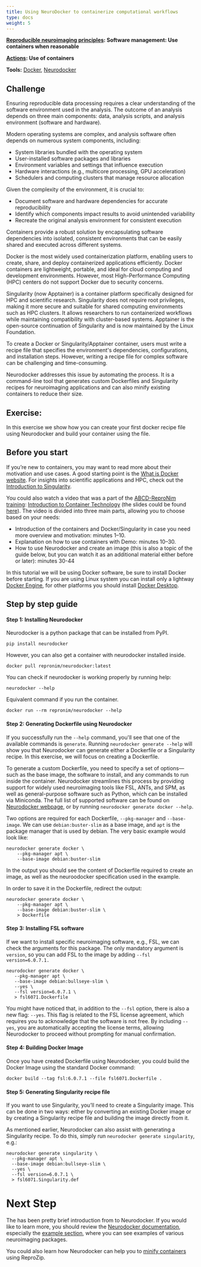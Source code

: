 ```yaml
---
title: Using NeuroDocker to containerize computational workflows
type: docs
weight: 5
---
```


[**Reproducible neuroimaging principles**](/about/principles/#repronims-four-core-principles)**: Software management: Use containers when reasonable**

[**Actions**](https://repronim.netlify.app/about/principles/#repronims-four-core-actions)**:  Use of containers**

**Tools:** [Docker](https://docs.docker.com/), [Neurodocker](/resources/tools/neurodocker/)

## Challenge

Ensuring reproducible data processing requires a clear understanding of the software environment used in the analysis.
The outcome of an analysis depends on three main components: data, analysis scripts, and analysis environment (software and hardware).

Modern operating systems are complex, and analysis software often depends on numerous system components, including:

- System libraries bundled with the operating system
- User-installed software packages and libraries
- Environment variables and settings that influence execution
- Hardware interactions (e.g., multicore processing, GPU acceleration)
- Schedulers and computing clusters that manage resource allocation

Given the complexity of the environment, it is crucial to:

- Document software and hardware dependencies for accurate reproducibility
- Identify which components impact results to avoid unintended variability
- Recreate the original analysis environment for consistent execution

Containers provide a robust solution by encapsulating software dependencies into isolated, consistent environments that can be easily shared and executed across different systems.

Docker is the most widely used containerization platform, enabling users to create, share, and deploy containerized applications efficiently.
Docker containers are lightweight, portable, and ideal for cloud computing and development environments.
However, most High-Performance Computing (HPC) centers do not support Docker due to security concerns.

Singularity (now Apptainer) is a container platform specifically designed for HPC and scientific research.
Singularity does not require root privileges, making it more secure and suitable for shared computing environments such as HPC clusters.
It allows researchers to run containerized workflows while maintaining compatibility with cluster-based systems.
Apptainer is the open-source continuation of Singularity and is now maintained by the Linux Foundation.

To create a Docker or Singularity/Apptainer container, users must write a recipe file that specifies the environment's dependencies, configurations, and installation steps.
However, writing a recipe file for complex software can be challenging and time-consuming.

Neurodocker addresses this issue by automating the process.
It is a command-line tool that generates custom Dockerfiles and Singularity recipes for neuroimaging applications and can also minify existing containers to reduce their size.

## Exercise:

In this exercise we show how you can create your first docker recipe file using Neurodocker and build your container using the file.

## Before you start

If you’re new to containers, you may want to read more about their motivation and use cases.
A good starting point is the [What is Docker website](https://docs.docker.com/get-started/docker-overview/).
For insights into scientific applications and HPC, check out the [Introduction to Singularity](https://apptainer.org/user-docs/master/introduction.html).

You could also watch a video that was a part of the [ABCD-ReproNim training](https://www.abcd-repronim.org/index.html): [Introduction to Container Technology](https://www.youtube.com/watch?v=UHw-DVgm-pE) (the slides could be found [here](https://drive.google.com/file/d/1lRfo30076maHOPLd4M2TMvRfB833mELI/view)).
The video is divided into three main parts, allowing you to choose based on your needs:

- Introduction of the containers and Docker/Singularity in case you need more overview and motivation: minutes 1–10.
- Explanation on how to use containers with Demo: minutes 10–30.
- How to use Neurodocker and create an image (this is also a topic of the guide below, but you can watch it as an additional material either before or later): minutes 30-44

In this tutorial we will be using Docker software, be sure to install Docker before starting.
If you are using Linux system you can install only a lightway [Docker Engine](https://docs.docker.com/engine/), for other platforms you should install [Docker Desktop](https://docs.docker.com/desktop/).

## Step by step guide

#### **Step 1: Installing Neurodocker**

Neurodocker is a python package that can be installed from PyPI.

```
pip install neurodocker
```

However, you can also get a container with neurodocker installed inside.

```
docker pull repronim/neurodocker:latest
```

You can check if neurodocker is working properly by running help:

```
neurodocker --help
```

Equivalent command if you run the container.

```
docker run --rm repronim/neurodocker --help
```

#### **Step 2: Generating Dockerfile using Neurodocker**

If you successfully run the `--help` command, you'll see that one of the available commands is `generate`.
Running `neurodocker generate --help` will show you that Neurodocker can generate either a Dockerfile or a Singularity recipe.
In this exercise, we will focus on creating a Dockerfile.

To generate a custom Dockerfile, you need to specify a set of options—such as the base image, the software to install, and any commands to run inside the container.
Neurodocker streamlines this process by providing support for widely used neuroimaging tools like FSL, ANTs, and SPM, as well as general-purpose software such as Python, which can be installed via Miniconda.
The full list of supported software can be found on [Neurodocker webpage](https://www.repronim.org/neurodocker/user_guide/cli.html#neurodocker-generate-docker), or by running `neurodocker generate docker --help`.

Two options are required for each Dockerfile, `--pkg-manager` and `--base-image`.
We can use `debian:buster-slim` as a base image, and `apt` is the package manager that is used by debian.
The very basic example would look like:

```
neurodocker generate docker \
    --pkg-manager apt \
    --base-image debian:buster-slim
```

In the output you should see the content of Dockerfile required to create an image, as well as the neuroodocker specification used in the example.

In order to save it in the Dockerfile, redirect the output:

```
neurodocker generate docker \
    --pkg-manager apt \
    --base-image debian:buster-slim \
    > Dockerfile
```

#### **Step 3: Installing FSL software**

If we want to install specific neuroimaging software, e.g., FSL, we can check the arguments for this package.
The only mandatory argument is `version`, so you can add FSL to the image by adding `--fsl version=6.0.7.1.`

```
neurodocker generate docker \
   --pkg-manager apt \
   --base-image debian:bullseye-slim \
   --yes \
   --fsl version=6.0.7.1 \
   > fsl6071.Dockerfile
```

You might have noticed that, in addition to the `--fsl` option, there is also a new flag: `--yes`.
This flag is related to the FSL license agreement, which requires you to acknowledge that the software is not free.
By including `--yes`, you are automatically accepting the license terms, allowing Neurodocker to proceed without prompting for manual confirmation.

#### **Step 4: Building Docker Image**

Once you have created Dockerfile using Neurodocker, you could build the Docker Image using the standard Docker command:

```
docker build --tag fsl:6.0.7.1 --file fsl6071.Dockerfile .
```

#### **Step 5: Generating Singularity recipe file**

If you want to use Singularity, you’ll need to create a Singularity image.
This can be done in two ways: either by converting an existing Docker image or by creating a Singularity recipe file and building the image directly from it.

As mentioned earlier, Neurodocker can also assist with generating a Singularity recipe.
To do this, simply run `neurodocker generate singularity`, e.g.:

```
neurodocker generate singularity \
  --pkg-manager apt \
  --base-image debian:bullseye-slim \
  --yes \
  --fsl version=6.0.7.1 \
  > fsl6071.Singularity.def
```

# Next Step

The has been pretty brief introduction from to Neurodocker.
If you would like to learn more, you should review the [Neurodocker documentation](https://www.repronim.org/neurodocker/index.html), especially the [example section](https://www.repronim.org/neurodocker/user_guide/examples.html), where you can see examples of various neuroimaging packages.

You could also learn how Neurodocker can help you to [minify containers](https://www.repronim.org/neurodocker/user_guide/minify.html) using ReproZip.
